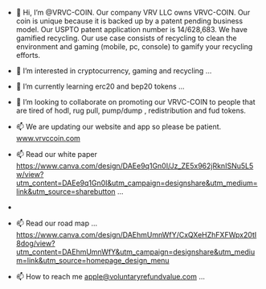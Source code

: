 - 👋 Hi, I’m @VRVC-COIN. Our company VRV LLC owns VRVC-COIN. Our coin is unique because it is backed up by a patent pending business model. Our USPTO patent application number is 14/628,683.  We have gamified recycling. Our use case consists of recycling to clean the environment and gaming (mobile, pc, console) to gamify your recycling efforts.


- 👀 I’m interested in cryptocurrency, gaming and recycling ...
- 🌱 I’m currently learning erc20 and bep20 tokens ...
- 💞️ I’m looking to collaborate on promoting our VRVC-COIN to people that are tired of hodl, rug pull, pump/dump , redistribution and fud tokens.
- 📫 We are updating our website and app so please be patient. www.vrvccoin.com

- 📫 Read our white paper https://www.canva.com/design/DAEe9q1Gn0I/Jz_ZE5x962jRknISNu5L5w/view?utm_content=DAEe9q1Gn0I&utm_campaign=designshare&utm_medium=link&utm_source=sharebutton ...
-
- 📫 Read our road map ... https://www.canva.com/design/DAEhmUmnWfY/CxQXeHZhFXFWpx20tI8dog/view?utm_content=DAEhmUmnWfY&utm_campaign=designshare&utm_medium=link&utm_source=homepage_design_menu

- 📫 How to reach me apple@voluntaryrefundvalue.com ...

<!---
VRVC-COIN/VRVC-COIN is a gamified recycling coin. No hodl, no pump and dump, no redistribution, no fud.
Just skills! VRVC is a competitive coin for gamers and recycling enthusiasts!
--->



<!---
Our repository will contain the following..
--->
